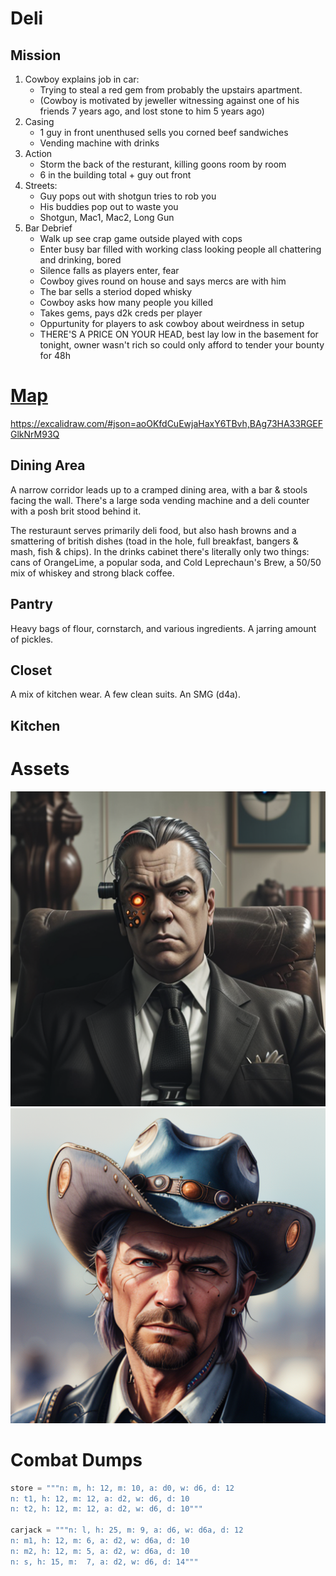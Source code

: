 # Deli
## Mission
1. Cowboy explains job in car:
	- Trying to steal a red gem from probably the upstairs apartment.
	- (Cowboy is motivated by jeweller witnessing against one of his friends 7 years ago, and lost stone to him 5 years ago)
2. Casing
	- 1 guy in front unenthused sells you corned beef sandwiches
	- Vending machine with drinks 
3. Action
	- Storm the back of the resturant, killing goons room by room
	- 6 in the building total + guy out front
4. Streets:
	- Guy pops out with shotgun tries to rob you
	- His buddies pop out to waste you
	- Shotgun, Mac1, Mac2, Long Gun
5. Bar Debrief
	- Walk up see crap game outside played with cops
	- Enter busy bar filled with working class looking people all chattering and drinking, bored
	- Silence falls as players enter, fear
	- Cowboy gives round on house and says mercs are with him
	- The bar sells a steriod doped whisky
	- Cowboy asks how many people you killed
	- Takes gems, pays d2k creds per player
	- Oppurtunity for players to ask cowboy about weirdness in setup
	- THERE'S A PRICE ON YOUR HEAD, best lay low in the basement for tonight, owner wasn't rich so could only afford to tender your bounty for 48h

# [Map](https://excalidraw.com/#json=W_biwfYzY6NURPXNTLv3z,WfTky5C1MT0JoVaBKRASdg)
https://excalidraw.com/#json=aoOKfdCuEwjaHaxY6TBvh,BAg73HA33RGEFGlkNrM93Q

## Dining Area
A narrow corridor leads up to a cramped dining area, with a bar & stools facing the wall. There's a large soda vending machine and a deli counter with a posh brit stood behind it.

The resturaunt serves primarily deli food, but also hash browns and a smattering of british dishes (toad in the hole, full breakfast, bangers & mash, fish & chips). In the drinks cabinet there's literally only two things: cans of OrangeLime, a popular soda, and Cold Leprechaun's Brew, a 50/50 mix of whiskey and strong black coffee.

## Pantry
Heavy bags of flour, cornstarch, and various ingredients. A jarring amount of pickles.

## Closet
A mix of kitchen wear. A few clean suits. An SMG (d4a). 

## Kitchen


# Assets 
![manager](https://github.com/WayfaringBloke/dnd/blob/main/assets/m1/manager.png?raw=true)![Ronald](https://github.com/WayfaringBloke/dnd/blob/main/assets/rnpc/Ronald.png?raw=true)
# Combat Dumps
```py
store = """n: m, h: 12, m: 10, a: d0, w: d6, d: 12
n: t1, h: 12, m: 12, a: d2, w: d6, d: 10
n: t2, h: 12, m: 12, a: d2, w: d6, d: 10"""

carjack = """n: l, h: 25, m: 9, a: d6, w: d6a, d: 12
n: m1, h: 12, m: 6, a: d2, w: d6a, d: 10
n: m2, h: 12, m: 5, a: d2, w: d6a, d: 10
n: s, h: 15, m:  7, a: d2, w: d6, d: 14"""

```
<!--stackedit_data:
eyJoaXN0b3J5IjpbLTcwNzI4MjI4NiwtMTY5MjA0NzY4MywtMT
A1Mjg4MTgwMiwtMzUxNzkxNTQ2LC0yMDY4NzA2NTMwXX0=
-->